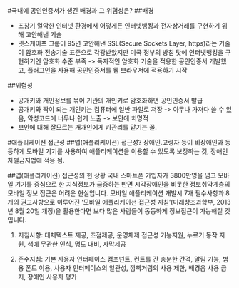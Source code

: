 #국내에 공인인증서가 생긴 배경과 그 위험성은?
##배경
- 초창기 열악한 인터넷 환경에서 어떻게든 인터넷뱅킹과 전자상거래를 구현하기 위해 고안해낸 기술
- 넷스케이프 그룹이 95년 고안해낸 SSL(Secure Sockets Layer, https)라는 기술이 암호화 전송기술 표준으로 각광받았지만 미국 정부의 방침 탓에 인터넷뱅킹을 구현하기엔 암호화 수준 부족 -> 독자적인 암호화 기술을 적용한 공인인증서 개발했고, 플러그인을 사용해 공인인증서를 웹 브라우저에 적용하기 시작

##위험성
- 공개키와 개인정보를 묶어 기관의 개인키로 암호화하면 공인인증서 발급
- 공개키와 짝이 되는 개인키는 컴퓨터에 일반 파일로 저장 -> 아무나 가져다 쓸 수 있음, 악성코드에 너무나 쉽게 노출 -> 보안에 치명적
- 보안에 대해 잘모르는 개개인에게 키관리를 맡기는 꼴.


#애플리케이션 접근성
##앱(애플리케이션) 접근성?
 장애인․고령자 등이 비장애인과 동등하게 모바일 기기를 사용하여 애플리케이션을 이용할 수 있도록 보장하는 것, 장애인 차별금지법에 적용 됨.

##앱(애플리케이션) 접근성의 현 상황
국내 스마트폰 가입자가 3800만명을 넘고 모바일 기기를 중심으로 한 지식정보가 급증하는 반면 시각장애인을 비롯한 정보취약계층의 모바일 정보 접근은 어려운 현실입니다. 모바일 애플리케이션 개발시 7개 필수사항과 8개의 권고사항으로 이루어진 ‘모바일 애플리케이션 접근성 지침’(미래창조과학부, 2013년 8월 20일 개정)을 활용한다면 보다 많은 사람들이 동등하게 정보접근이 가능해질 것입니다.


1. 지침사항: 대체텍스트 제공, 초점제공, 운영체제 접근성 기능지원, 누르기 동작 지원, 색에 무관한 인식, 명도 대비, 자막제공

2. 준수지침: 기본 사용자 인터페이스 컴포넌트, 컨트롤 간 충분한 간격, 알림 기능, 범용 폰트 이용, 사용자 인터페이스의 일관성, 깜빡거림의 사용 제한, 배경음 사용 금지, 장애인 사용자 평가
